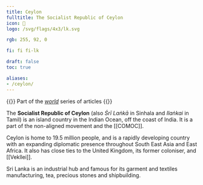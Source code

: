 ```yaml
---
title: Ceylon
fulltitle: The Socialist Republic of Ceylon
icon: 🍵
logo: /svg/flags/4x3/lk.svg

rgb: 255, 92, 0

fi: fi fi-lk

draft: false
toc: true

aliases:
- /ceylon/
---
```

{{<note series>}}
 Part of the *[world](/world/)* series of articles
{{</note>}}

The **Socialist Republic of Ceylon** (also *Śrī Laṅkā* in Sinhala and *Ilaṅkai* in Tamil) is an island country in the Indian Ocean, off the coast of India. It is a part of the non-aligned movement and the [[COMOC]].

Ceylon is home to 19.5 million people, and is a rapidly developing country with an expanding diplomatic presence throughout South East Asia and East Africa. It also has close ties to the United Kingdom, its former coloniser, and [[Vekllei]].

Sri Lanka is an industrial hub and famous for its garment and textiles manufacturing, tea, precious stones and shipbuilding.
